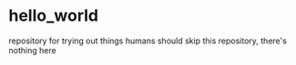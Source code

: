 # hello_world
repository for trying out things
humans should skip this repository, there's nothing here
